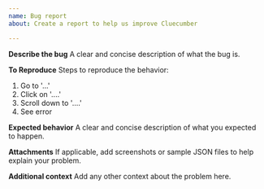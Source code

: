 ```yaml
---
name: Bug report
about: Create a report to help us improve Cluecumber

---
```


**Describe the bug**
A clear and concise description of what the bug is.

**To Reproduce**
Steps to reproduce the behavior:
1. Go to '...'
2. Click on '....'
3. Scroll down to '....'
4. See error

**Expected behavior**
A clear and concise description of what you expected to happen.

**Attachments**
If applicable, add screenshots or sample JSON files to help explain your problem.

**Additional context**
Add any other context about the problem here.
